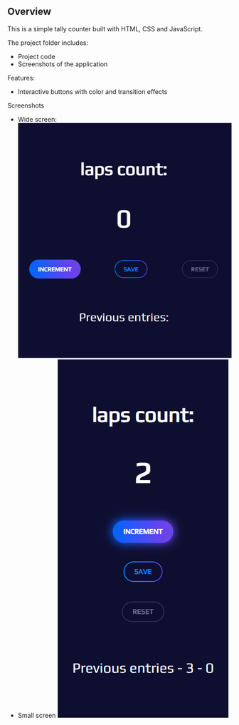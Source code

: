 ## Overview
This is a simple tally counter built with HTML, CSS and JavaScript.

The project folder includes:
* Project code
* Screenshots of the application

Features:
* Interactive buttons with color and transition effects

Screenshots
* Wide screen:
![Wide screen](full_screen.png)
* Small screen
![Small screen](small_screen.png)